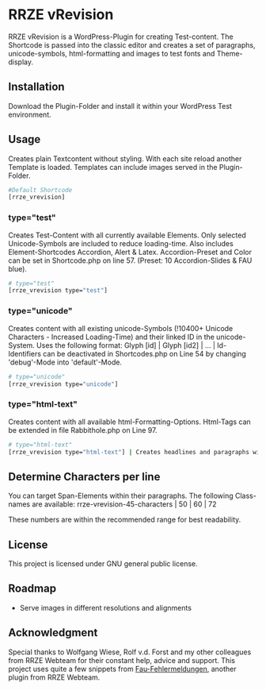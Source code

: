 # RRZE vRevision

RRZE vRevision is a WordPress-Plugin for creating Test-content. The Shortcode is passed into the classic editor and creates a set of paragraphs, unicode-symbols, html-formatting and images to test fonts and Theme-display.

## Installation

Download the Plugin-Folder and install it within your WordPress Test environment.

## Usage

Creates plain Textcontent without styling. With each site reload another Template is loaded. Templates can include images served in the Plugin-Folder.

```bash
#Default Shortcode
[rrze_vrevision]
```

### type="test"

Creates Test-Content with all currently available Elements. Only selected Unicode-Symbols are included to reduce loading-time. Also includes Element-Shortcodes Accordion, Alert & Latex. Accordion-Preset and Color can be set in Shortcode.php on line 57. (Preset: 10 Accordion-Slides & FAU blue).

```bash
# type="test"
[rrze_vrevision type="test"]
```

### type="unicode"

Creates content with all existing unicode-Symbols (!10400+ Unicode Characters - Increased Loading-Time) and their linked ID in the unicode-System. Uses the following format: Glyph [id] | Glyph [id2] | ... | Id-Identifiers can be deactivated in Shortcodes.php on Line 54 by changing 'debug'-Mode into 'default'-Mode.

```bash
# type="unicode"
[rrze_vrevision type="unicode"]
```

### type="html-text"

Creates content with all available html-Formatting-Options. Html-Tags can be extended in file Rabbithole.php on Line 97.

```bash
# type="html-text"
[rrze_vrevision type="html-text"] | Creates headlines and paragraphs with common html-formatting. Including underlined text, bolt text, etc...
```

## Determine Characters per line

You can target Span-Elements within their paragraphs.
The following Class-names are available:
rrze-vrevision-45-characters | 50 | 60 | 72

These numbers are within the recommended range for best readability.
## License

This project is licensed under GNU general public license.

## Roadmap

-   Serve images in different resolutions and alignments

## Acknowledgment

Special thanks to Wolfgang Wiese, Rolf v.d. Forst and my other colleagues from RRZE Webteam for their constant help, advice and support.
This project uses quite a few snippets from [Fau-Fehlermeldungen](https://github.com/RRZE-Webteam/FAU-Fehlermeldungen), another plugin from RRZE Webteam.
